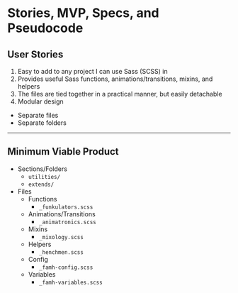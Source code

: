 <!-- SMSP.md -->

Stories, MVP, Specs, and Pseudocode
==========================================================================

## User Stories

1. Easy to add to any project I can use Sass (SCSS) in
2. Provides useful Sass functions, animations/transitions, mixins, and helpers
3. The files are tied together in a practical manner, but easily detachable
4. Modular design
  - Separate files
  - Separate folders

--------------------------------------------------------------------------

## Minimum Viable Product

- Sections/Folders
  + `utilities/`
  + `extends/`
- Files
  + Functions
    * `_funkulators.scss`
  + Animations/Transitions
    * `_animatronics.scss`
  + Mixins
    * `_mixology.scss`
  + Helpers
    * `_henchmen.scss`
  + Config
    * `_famh-config.scss`
  + Variables
    * `_famh-variables.scss`
